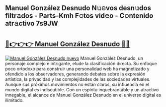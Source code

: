 ## Manuel González Desnudo N𝚞𝚎vos desn𝚞dos filtr𝚊dos - Parts-Kmh F𝚘tos vid𝚎o - C𝚘ntenido atr𝚊ctivo 7s9JW

# <h2><a href="http://mb4n73.tromn.icu/?c=Manuel+Gonz%c3%a1lez+Desnudo">🔗👉👉👉 Manuel González Desnudo 🔗🔗</a></h2>

[![Manuel González Desnudo nuevo](https://i.imgur.com/pEAQMta.gif)](http://mb4n73.tromn.icu/?c=Manuel+Gonz%c3%a1lez+Desnudo)
Manuel González Desnudo, un personaje complejo e intrigante, elude la clasificación directa. Su enfoque poco ortodoxo para construir una personalidad web ha magnetizado y ofendido a los observadores, generando debates sobre la expresión artística, la privacidad y las complejidades de las sociedades virtuales. Aunque sus próximos movimientos no están claros, su influencia en el mundo digital es indiscutible. Con un espíritu inquebrantable y un atractivo innegable, el alcance de Manuel González Desnudo en el universo digital es ilimitado.
